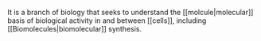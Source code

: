 It is a branch of biology that seeks to understand the [[molcule|molecular]] basis of biological activity in and between [[cells]], including [[Biomolecules|biomolecular]] synthesis.